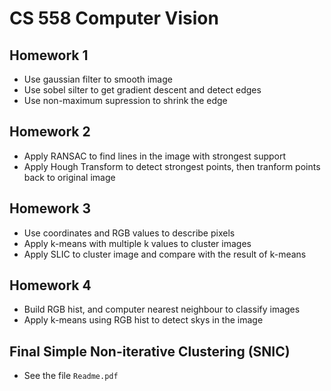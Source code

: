# CS 558 Computer Vision 

## Homework 1
- Use gaussian filter to smooth image
- Use sobel silter to get gradient descent and detect edges
- Use non-maximum supression to shrink the edge 

## Homework 2
- Apply RANSAC to find lines in the image with strongest support
- Apply Hough Transform to detect strongest points, then tranform points back to original image

## Homework 3
- Use coordinates and RGB values to describe pixels
- Apply k-means with multiple k values to cluster images
- Apply SLIC to cluster image and compare with the result of k-means

## Homework 4
- Build RGB hist, and computer nearest neighbour to classify images
- Apply k-means using RGB hist to detect skys in the image

## Final Simple Non-iterative Clustering (SNIC)
- See the file `Readme.pdf`
